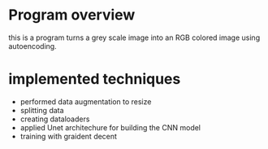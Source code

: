 # Program overview
this is a program turns a grey scale image into an RGB colored image using autoencoding.
# implemented techniques
- performed data augmentation to resize
- splitting data
- creating dataloaders
- applied Unet architechure for building the CNN model
- training with graident decent
